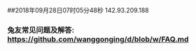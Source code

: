 ##2018年09月28日07时05分48秒 142.93.209.188
### 兔友常见问题及解答: https://github.com/wanggonging/d/blob/w/FAQ.md
